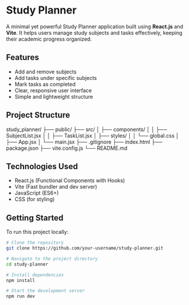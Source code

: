# Study Planner

A minimal yet powerful Study Planner application built using **React.js** and **Vite**. It helps users manage study subjects and tasks effectively, keeping their academic progress organized.

## Features

- Add and remove subjects
- Add tasks under specific subjects
- Mark tasks as completed
- Clear, responsive user interface
- Simple and lightweight structure

## Project Structure

study_planner/ ├── public/ ├── src/ │ ├── components/ │ │ ├── SubjectList.jsx │ │ ├── TaskList.jsx │ ├── styles/ │ │ └── global.css │ ├── App.jsx │ └── main.jsx ├── .gitignore ├── index.html ├── package.json ├── vite.config.js └── README.md

## Technologies Used

- React.js (Functional Components with Hooks)
- Vite (Fast bundler and dev server)
- JavaScript (ES6+)
- CSS (for styling)

## Getting Started

To run this project locally:

```bash
# Clone the repository
git clone https://github.com/your-username/study-planner.git

# Navigate to the project directory
cd study-planner

# Install dependencies
npm install

# Start the development server
npm run dev
